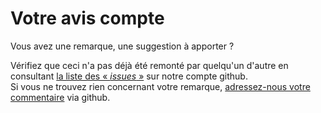 # Votre avis compte   
<script>$(document).ready(function () {
    setBreadcrumb([{"label":"Contact"}]);
});</script>

Vous avez une remarque, une suggestion à apporter&nbsp;?  

Vérifiez que ceci n'a pas déjà été remonté par quelqu'un d'autre en consultant [la liste des «&nbsp;<i lang="en">issues</i>&nbsp;»](https://github.com/Orange-OpenSource/a11y-guidelines/issues) sur notre compte github.  
Si vous ne trouvez rien concernant votre remarque, [adressez-nous votre commentaire](https://github.com/Orange-OpenSource/a11y-guidelines/issues/new) via github.
<!--  This file is part of a11y-guidelines | Our vision of mobile & web accessibility guidelines and best practices, with valid/invalid examples.
 Copyright (C) 2016  Orange SA
 See the Creative Commons Legal Code Attribution-ShareAlike 3.0 Unported License for more details (LICENSE file). -->